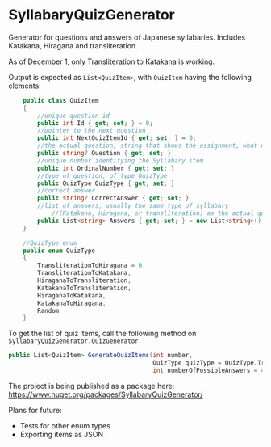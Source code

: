 # SyllabaryQuizGenerator
Generator for questions and answers of Japanese syllabaries. Includes Katakana, Hiragana and transliteration. 

As of December 1, only Transliteration to Katakana is working. 

Output is expected as `List<QuizItem>`, with `QuizItem` having the following elements:

```C#
    public class QuizItem
    {
        //unique question id
        public int Id { get; set; } = 0;
        //pointer to the next question
        public int NextQuizItemId { get; set; } = 0;
        //the actual question, string that shows the assignment, what user has to answer correctly
        public string? Question { get; set; }
        //unique number identifying the Syllabary item
        public int OrdinalNumber { get; set; }
        //type of question, of type QuizType
        public QuizType QuizType { get; set; } 
        //correct answer
        public string? CorrectAnswer { get; set; } 
        //list of answers, usually the same type of syllabary
            //(Katakana, Hiragana, or transliteration) as the actual question
        public List<string> Answers { get; set; } = new List<string>();
    }

    //QuizType enum
    public enum QuizType
    {
        TransliterationToHiragana = 0,
        TransliterationToKatakana,
        HiraganaToTransliteration,
        KatakanaToTransliteration,
        HiraganaToKatakana,
        KatakanaToHiragana,
        Random
    }
```

To get the list of quiz items, call the following method on `SyllabaryQuizGenerator.QuizGenerator`

```C#
public List<QuizItem> GenerateQuizItems(int number,
                                        QuizType quizType = QuizType.TransliterationToKatakana,
                                        int numberOfPossibleAnswers = 4)
```

The project is being published as a package here: https://www.nuget.org/packages/SyllabaryQuizGenerator/

Plans for future:
- Tests for other enum types
- Exporting items as JSON
